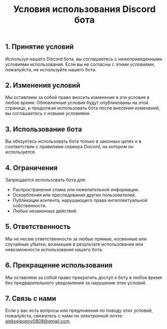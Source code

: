 <html lang="ru">
<head>
    <meta charset="UTF-8">
    <meta name="viewport" content="width=device-width, initial-scale=1.0">
</head>
<body>
    <header>
        <h1>Условия использования Discord бота</h1>
    </header>
    <main>
        <h2>1. Принятие условий</h2>
        <p>Используя нашего Discord бота, вы соглашаетесь с нижеприведенными условиями использования. Если вы не согласны с этими условиями, пожалуйста, не используйте нашего бота.</p>
        <h2>2. Изменения условий</h2>
        <p>Мы оставляем за собой право вносить изменения в эти условия в любое время. Обновленные условия будут опубликованы на этой странице, и продолжая использовать бота после внесения изменений, вы соглашаетесь с новыми условиями.</p>
        <h2>3. Использование бота</h2>
        <p>Вы обязуетесь использовать бота только в законных целях и в соответствии с правилами сервера Discord, на котором он используется.</p>
        <h2>4. Ограничения</h2>
        <p>Запрещается использовать бота для:</p>
        <ul>
            <li>Распространения спама или нежелательной информации.</li>
            <li>Оскорбления или преследования других пользователей.</li>
            <li>Публикации контента, нарушающего права интеллектуальной собственности.</li>
            <li>Любых незаконных действий.</li>
        </ul>
        <h2>5. Ответственность</h2>
        <p>Мы не несем ответственности за любые прямые, косвенные или случайные убытки, возникшие в результате использования или невозможности использования нашего бота.</p>
        <h2>6. Прекращение использования</h2>
        <p>Мы оставляем за собой право прекратить доступ к боту в любое время без предварительного уведомления за нарушение этих условий.</p>
        <h2>7. Связь с нами</h2>
        <p>Если у вас есть вопросы или предложения по поводу этих условий, пожалуйста, свяжитесь с нами по электронной почте: <a href="mailto:aleksejpopov0808@gmail.com">aleksejpopov0808@gmail.com</a>.</p>
    </main>
</body>
</html>
